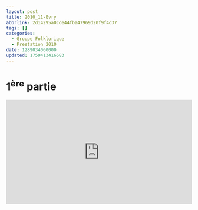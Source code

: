 ```yaml
---
layout: post
title: 2010_11-Evry
abbrlink: 2d14295a0cde44fba47969d20f9f4d37
tags: []
categories:
  - Groupe Folklorique
  - Prestation 2010
date: 1289034060000
updated: 1759413416683
---
```


#

# 1<sup>ère</sup> partie

<div style="position:relative; padding-bottom:56.25%; height:0; overflow:hidden; max-width:100%; width:100%;">
  <iframe src="https://www.youtube.com/embed/QMjrXJqFG2s" 
          style="position:absolute; top:0; left:0; width:100%; height:100%;" 
          frameborder="0" allow="accelerometer; autoplay; encrypted-media; gyroscope; picture-in-picture" 
          allowfullscreen>
  </iframe>
</div>
